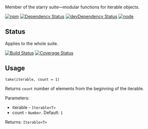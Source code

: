 Member of the starry suite—modular functions for iterable objects.

[![npm](https://img.shields.io/npm/v/starry.take.svg?style=flat-square)](https://www.npmjs.com/package/starry.take) [![Dependency Status](https://img.shields.io/david/starry.take.svg?style=flat-square)](https://david-dm.org/starry.take) [![devDependency Status](https://img.shields.io/david/dev/starry.take.svg?style=flat-square)](https://david-dm.org/starry.take#info=devDependencies) [![node](https://img.shields.io/node/v/starry.take.svg?style=flat-square)](https://nodejs.org/en/download/)

## Status

Applies to the whole suite.

[![Build Status](https://img.shields.io/travis/seangenabe/starry.svg?style=flat-square)](https://travis-ci.org/seangenabe/starry) [![Coverage Status](https://img.shields.io/coveralls/seangenabe/starry.svg?style=flat-square)](https://coveralls.io/github/seangenabe/starry)

## Usage

`take(iterable, count = 1)`

Returns `count` number of elements from the beginning of the iterable.

Parameters:
* iterable - `Iterable<T>`
* count - `Number`. Default: `1`

Returns: `Iterable<T>`


